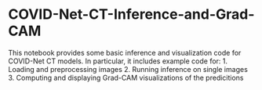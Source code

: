 # COVID-Net-CT-Inference-and-Grad-CAM
This notebook provides some basic inference and visualization code for COVID-Net CT models. In particular, it includes example code for: 1. Loading and preprocessing images 2. Running inference on single images 3. Computing and displaying Grad-CAM visualizations of the predicitions
